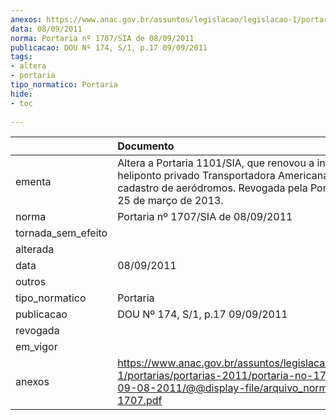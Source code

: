 ```yaml
---
anexos: https://www.anac.gov.br/assuntos/legislacao/legislacao-1/portarias/portarias-2011/portaria-no-1707-sia-de-09-08-2011/@@display-file/arquivo_norma/PA2011-1707.pdf
data: 08/09/2011
norma: Portaria nº 1707/SIA de 08/09/2011
publicacao: DOU Nº 174, S/1, p.17 09/09/2011
tags:
- altera
- portaria
tipo_normatico: Portaria
hide: 
- toc 
 
---
```


|                    | Documento                                                                                                                                                                             |
|:-------------------|:--------------------------------------------------------------------------------------------------------------------------------------------------------------------------------------|
| ementa             | Altera a Portaria 1101/SIA, que renovou a inscrição do heliponto privado Transportadora Americana (SP) no cadastro de aeródromos. Revogada pela Portaria 795, de 25 de março de 2013. |
| norma              | Portaria nº 1707/SIA de 08/09/2011                                                                                                                                                    |
| tornada_sem_efeito |                                                                                                                                                                                       |
| alterada           |                                                                                                                                                                                       |
| data               | 08/09/2011                                                                                                                                                                            |
| outros             |                                                                                                                                                                                       |
| tipo_normatico     | Portaria                                                                                                                                                                              |
| publicacao         | DOU Nº 174, S/1, p.17 09/09/2011                                                                                                                                                      |
| revogada           |                                                                                                                                                                                       |
| em_vigor           |                                                                                                                                                                                       |
| anexos             | https://www.anac.gov.br/assuntos/legislacao/legislacao-1/portarias/portarias-2011/portaria-no-1707-sia-de-09-08-2011/@@display-file/arquivo_norma/PA2011-1707.pdf                     |